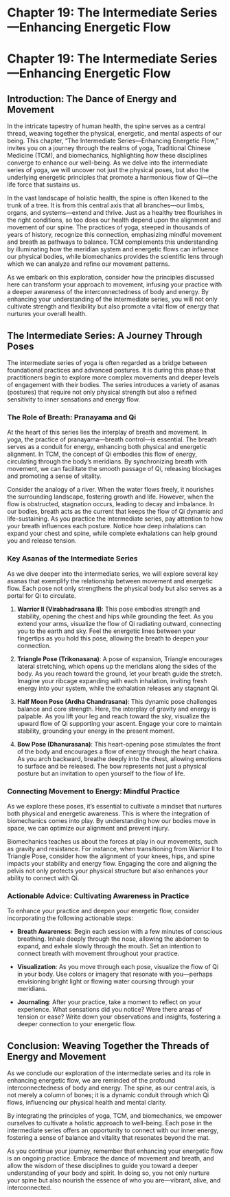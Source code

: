 # Chapter 19: The Intermediate Series—Enhancing Energetic Flow

# Chapter 19: The Intermediate Series—Enhancing Energetic Flow

## Introduction: The Dance of Energy and Movement

In the intricate tapestry of human health, the spine serves as a central thread, weaving together the physical, energetic, and mental aspects of our being. This chapter, “The Intermediate Series—Enhancing Energetic Flow,” invites you on a journey through the realms of yoga, Traditional Chinese Medicine (TCM), and biomechanics, highlighting how these disciplines converge to enhance our well-being. As we delve into the intermediate series of yoga, we will uncover not just the physical poses, but also the underlying energetic principles that promote a harmonious flow of Qi—the life force that sustains us.

In the vast landscape of holistic health, the spine is often likened to the trunk of a tree. It is from this central axis that all branches—our limbs, organs, and systems—extend and thrive. Just as a healthy tree flourishes in the right conditions, so too does our health depend upon the alignment and movement of our spine. The practices of yoga, steeped in thousands of years of history, recognize this connection, emphasizing mindful movement and breath as pathways to balance. TCM complements this understanding by illuminating how the meridian system and energetic flows can influence our physical bodies, while biomechanics provides the scientific lens through which we can analyze and refine our movement patterns.

As we embark on this exploration, consider how the principles discussed here can transform your approach to movement, infusing your practice with a deeper awareness of the interconnectedness of body and energy. By enhancing your understanding of the intermediate series, you will not only cultivate strength and flexibility but also promote a vital flow of energy that nurtures your overall health.

## The Intermediate Series: A Journey Through Poses

The intermediate series of yoga is often regarded as a bridge between foundational practices and advanced postures. It is during this phase that practitioners begin to explore more complex movements and deeper levels of engagement with their bodies. The series introduces a variety of asanas (postures) that require not only physical strength but also a refined sensitivity to inner sensations and energy flow. 

### The Role of Breath: Pranayama and Qi

At the heart of this series lies the interplay of breath and movement. In yoga, the practice of pranayama—breath control—is essential. The breath serves as a conduit for energy, enhancing both physical and energetic alignment. In TCM, the concept of Qi embodies this flow of energy, circulating through the body’s meridians. By synchronizing breath with movement, we can facilitate the smooth passage of Qi, releasing blockages and promoting a sense of vitality.

Consider the analogy of a river. When the water flows freely, it nourishes the surrounding landscape, fostering growth and life. However, when the flow is obstructed, stagnation occurs, leading to decay and imbalance. In our bodies, breath acts as the current that keeps the flow of Qi dynamic and life-sustaining. As you practice the intermediate series, pay attention to how your breath influences each posture. Notice how deep inhalations can expand your chest and spine, while complete exhalations can help ground you and release tension.

### Key Asanas of the Intermediate Series

As we dive deeper into the intermediate series, we will explore several key asanas that exemplify the relationship between movement and energetic flow. Each pose not only strengthens the physical body but also serves as a portal for Qi to circulate.

1. **Warrior II (Virabhadrasana II)**: This pose embodies strength and stability, opening the chest and hips while grounding the feet. As you extend your arms, visualize the flow of Qi radiating outward, connecting you to the earth and sky. Feel the energetic lines between your fingertips as you hold this pose, allowing the breath to deepen your connection.

2. **Triangle Pose (Trikonasana)**: A pose of expansion, Triangle encourages lateral stretching, which opens up the meridians along the sides of the body. As you reach toward the ground, let your breath guide the stretch. Imagine your ribcage expanding with each inhalation, inviting fresh energy into your system, while the exhalation releases any stagnant Qi.

3. **Half Moon Pose (Ardha Chandrasana)**: This dynamic pose challenges balance and core strength. Here, the interplay of gravity and energy is palpable. As you lift your leg and reach toward the sky, visualize the upward flow of Qi supporting your ascent. Engage your core to maintain stability, grounding your energy in the present moment.

4. **Bow Pose (Dhanurasana)**: This heart-opening pose stimulates the front of the body and encourages a flow of energy through the heart chakra. As you arch backward, breathe deeply into the chest, allowing emotions to surface and be released. The bow represents not just a physical posture but an invitation to open yourself to the flow of life.

### Connecting Movement to Energy: Mindful Practice

As we explore these poses, it’s essential to cultivate a mindset that nurtures both physical and energetic awareness. This is where the integration of biomechanics comes into play. By understanding how our bodies move in space, we can optimize our alignment and prevent injury.

Biomechanics teaches us about the forces at play in our movements, such as gravity and resistance. For instance, when transitioning from Warrior II to Triangle Pose, consider how the alignment of your knees, hips, and spine impacts your stability and energy flow. Engaging the core and aligning the pelvis not only protects your physical structure but also enhances your ability to connect with Qi.

### Actionable Advice: Cultivating Awareness in Practice

To enhance your practice and deepen your energetic flow, consider incorporating the following actionable steps:

- **Breath Awareness**: Begin each session with a few minutes of conscious breathing. Inhale deeply through the nose, allowing the abdomen to expand, and exhale slowly through the mouth. Set an intention to connect breath with movement throughout your practice.

- **Visualization**: As you move through each pose, visualize the flow of Qi in your body. Use colors or imagery that resonate with you—perhaps envisioning bright light or flowing water coursing through your meridians.

- **Journaling**: After your practice, take a moment to reflect on your experience. What sensations did you notice? Were there areas of tension or ease? Write down your observations and insights, fostering a deeper connection to your energetic flow.

## Conclusion: Weaving Together the Threads of Energy and Movement

As we conclude our exploration of the intermediate series and its role in enhancing energetic flow, we are reminded of the profound interconnectedness of body and energy. The spine, as our central axis, is not merely a column of bones; it is a dynamic conduit through which Qi flows, influencing our physical health and mental clarity.

By integrating the principles of yoga, TCM, and biomechanics, we empower ourselves to cultivate a holistic approach to well-being. Each pose in the intermediate series offers an opportunity to connect with our inner energy, fostering a sense of balance and vitality that resonates beyond the mat.

As you continue your journey, remember that enhancing your energetic flow is an ongoing practice. Embrace the dance of movement and breath, and allow the wisdom of these disciplines to guide you toward a deeper understanding of your body and spirit. In doing so, you not only nurture your spine but also nourish the essence of who you are—vibrant, alive, and interconnected.